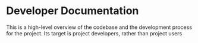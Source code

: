 # Developer Documentation

This is a high-level overview of the codebase and the development process for the project. Its target is project developers, rather than project users
